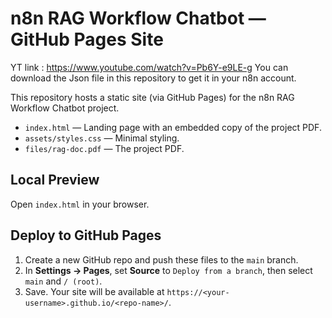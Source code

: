 # n8n RAG Workflow Chatbot — GitHub Pages Site

YT link  : https://www.youtube.com/watch?v=Pb6Y-e9LE-g
You can download the Json file in this repository to get it in your n8n account.


This repository hosts a static site (via GitHub Pages) for the n8n RAG Workflow Chatbot project.
- `index.html` — Landing page with an embedded copy of the project PDF.
- `assets/styles.css` — Minimal styling.
- `files/rag-doc.pdf` — The project PDF.

## Local Preview
Open `index.html` in your browser.

## Deploy to GitHub Pages
1. Create a new GitHub repo and push these files to the `main` branch.
2. In **Settings → Pages**, set **Source** to `Deploy from a branch`, then select `main` and `/ (root)`.
3. Save. Your site will be available at `https://<your-username>.github.io/<repo-name>/`.

